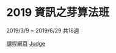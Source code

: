 # 2019 資訊之芽算法班

2019/3/9 ~ 2019/6/29 共16週

[課程網頁](http://sprout.tw/algo2019/)
[Judge](https://neoj.sprout.tw/group/23/)